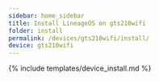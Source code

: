 ```yaml
---
sidebar: home_sidebar
title: Install LineageOS on gts210wifi
folder: install
permalink: /devices/gts210wifi/install/
device: gts210wifi
---
```

{% include templates/device_install.md %}
